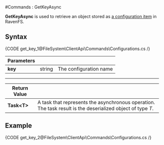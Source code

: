 ﻿#Commands : GetKeyAsync

**GetKeyAsync** is used to retrieve an object stored as [a configuration item](../../../configurations) in RavenFS.

## Syntax

{CODE get_key_1@FileSystem\ClientApi\Commands\Configurations.cs /}

| Parameters | | |
| ------------- | ------------- | ----- |
| **key** | string | The configuration name |

<hr />

| Return Value | |
| ------------- | ------------- |
| **Task&lt;T&gt;** | A task that represents the asynchronous operation. The task result is the deserialized object of type *T*. |

## Example

{CODE get_key_2@FileSystem\ClientApi\Commands\Configurations.cs /}